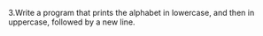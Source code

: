 3.Write a program that prints the alphabet in lowercase, and then in uppercase, followed by a new line.
